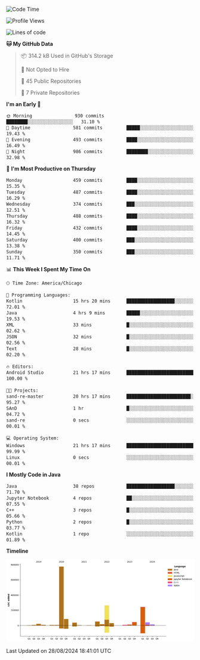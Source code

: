<!--START_SECTION:waka-->
![Code Time](http://img.shields.io/badge/Code%20Time-553%20hrs%2027%20mins-blue)

![Profile Views](http://img.shields.io/badge/Profile%20Views-34-blue)

![Lines of code](https://img.shields.io/badge/From%20Hello%20World%20I%27ve%20Written-1.7%20million%20lines%20of%20code-blue)

**🐱 My GitHub Data** 

> 📦 314.2 kB Used in GitHub's Storage 
 > 
> 🚫 Not Opted to Hire
 > 
> 📜 45 Public Repositories 
 > 
> 🔑 7 Private Repositories 
 > 
**I'm an Early 🐤** 

```text
🌞 Morning                930 commits         ████████░░░░░░░░░░░░░░░░░   31.10 % 
🌆 Daytime                581 commits         █████░░░░░░░░░░░░░░░░░░░░   19.43 % 
🌃 Evening                493 commits         ████░░░░░░░░░░░░░░░░░░░░░   16.49 % 
🌙 Night                  986 commits         ████████░░░░░░░░░░░░░░░░░   32.98 % 
```
📅 **I'm Most Productive on Thursday** 

```text
Monday                   459 commits         ████░░░░░░░░░░░░░░░░░░░░░   15.35 % 
Tuesday                  487 commits         ████░░░░░░░░░░░░░░░░░░░░░   16.29 % 
Wednesday                374 commits         ███░░░░░░░░░░░░░░░░░░░░░░   12.51 % 
Thursday                 488 commits         ████░░░░░░░░░░░░░░░░░░░░░   16.32 % 
Friday                   432 commits         ████░░░░░░░░░░░░░░░░░░░░░   14.45 % 
Saturday                 400 commits         ███░░░░░░░░░░░░░░░░░░░░░░   13.38 % 
Sunday                   350 commits         ███░░░░░░░░░░░░░░░░░░░░░░   11.71 % 
```


📊 **This Week I Spent My Time On** 

```text
🕑︎ Time Zone: America/Chicago

💬 Programming Languages: 
Kotlin                   15 hrs 20 mins      ██████████████████░░░░░░░   72.01 % 
Java                     4 hrs 9 mins        █████░░░░░░░░░░░░░░░░░░░░   19.53 % 
XML                      33 mins             █░░░░░░░░░░░░░░░░░░░░░░░░   02.62 % 
JSON                     32 mins             █░░░░░░░░░░░░░░░░░░░░░░░░   02.56 % 
Text                     28 mins             █░░░░░░░░░░░░░░░░░░░░░░░░   02.20 % 

🔥 Editors: 
Android Studio           21 hrs 17 mins      █████████████████████████   100.00 % 

🐱‍💻 Projects: 
sand-re-master           20 hrs 17 mins      ████████████████████████░   95.27 % 
SAnD                     1 hr                █░░░░░░░░░░░░░░░░░░░░░░░░   04.72 % 
sand-re                  0 secs              ░░░░░░░░░░░░░░░░░░░░░░░░░   00.01 % 

💻 Operating System: 
Windows                  21 hrs 17 mins      █████████████████████████   99.99 % 
Linux                    0 secs              ░░░░░░░░░░░░░░░░░░░░░░░░░   00.01 % 
```

**I Mostly Code in Java** 

```text
Java                     38 repos            ██████████████████░░░░░░░   71.70 % 
Jupyter Notebook         4 repos             ██░░░░░░░░░░░░░░░░░░░░░░░   07.55 % 
C++                      3 repos             █░░░░░░░░░░░░░░░░░░░░░░░░   05.66 % 
Python                   2 repos             █░░░░░░░░░░░░░░░░░░░░░░░░   03.77 % 
Kotlin                   1 repo              ░░░░░░░░░░░░░░░░░░░░░░░░░   01.89 % 
```



**Timeline**

![Lines of Code chart](https://raw.githubusercontent.com/phanijsp/phanijsp/main/assets/bar_graph.png)


 Last Updated on 28/08/2024 18:41:01 UTC
<!--END_SECTION:waka-->
